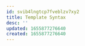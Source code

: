 ```yaml
---
id: svib4lngtcp7fveblzv7xy2
title: Template Syntax
desc: ''
updated: 1655877276640
created: 1655877276640
---
```


